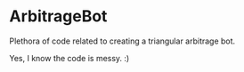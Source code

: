 ArbitrageBot
============

Plethora of code related to creating a triangular arbitrage bot.


Yes, I know the code is messy. :)
